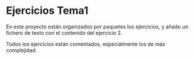# Ejercicios Tema1
En este proyecto están organizados por paquetes los ejercicios, y añado un fichero de texto con el contenido del ejercicio 2.

Todos los ejercicios están comentados, especialmente los de más complejidad.
